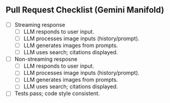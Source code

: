 ## Pull Request Checklist (Gemini Manifold)

- [ ] Streaming response
  - [ ] LLM responds to user input.
  - [ ] LLM processes image inputs (history/prompt).
  - [ ] LLM generates images from prompts.
  - [ ] LLM uses search; citations displayed.
- [ ] Non-streaming resposne
  - [ ] LLM responds to user input.
  - [ ] LLM processes image inputs (history/prompt).
  - [ ] LLM generates images from prompts.
  - [ ] LLM uses search; citations displayed.
- [ ] Tests pass; code style consistent.
